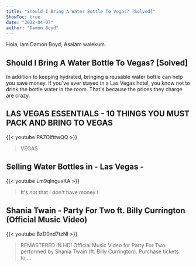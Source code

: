 ```yaml
---
title: "Should I Bring A Water Bottle To Vegas? [Solved]"
ShowToc: true 
date: "2022-04-07"
author: "Damon Boyd" 
---
```


Hola, iam Damon Boyd, Asalam walekum.
## Should I Bring A Water Bottle To Vegas? [Solved]
In addition to keeping hydrated, bringing a reusable water bottle can help you save money. If you've ever stayed in a Las Vegas hotel, you know not to drink the bottle water in the room. That's because the prices they charge are crazy.

## LAS VEGAS ESSENTIALS - 10 THINGS YOU MUST PACK AND BRING TO VEGAS
{{< youtube PA7OifttwQQ >}}
>VEGAS

## Selling Water Bottles in - Las Vegas -
{{< youtube Lm9qlnguxKA >}}
>It's not that I don't have money I 

## Shania Twain - Party For Two ft. Billy Currington (Official Music Video)
{{< youtube BzD0nd7tzNI >}}
>REMASTERED IN HD! Official Music Video for Party For Two performed by Shania Twain (ft. Billy Currington). Purchase tickets to ...

